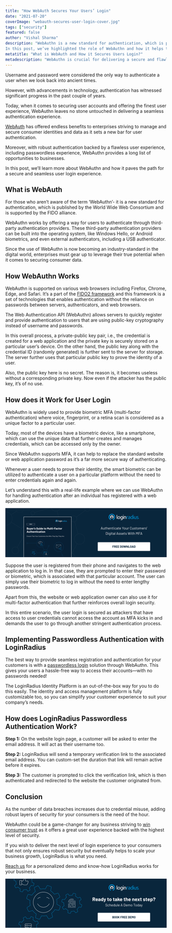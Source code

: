 ```yaml
---
title: "How WebAuth Secures Your Users’ Login"
date: "2021-07-20"
coverImage: "webauth-secures-user-login-cover.jpg"
tags: ["security"]
featured: false 
author: "Vishal Sharma"
description: "WebAuthn is a new standard for authentication, which is published by the World Wide Web Consortium and is supported by the FIDO alliance.
In this post, we’ve highlighted the role of WebAuthn and how it helps to create a secure login experience for consumers."
metatitle: "What is WebAuth and How it Secures Users Login?"
metadescription: "WebAuthn is crucial for delivering a secure and flawless login experience to consumers. Learn how it works seamlessly to deliver a rich and secure experience."
---
```


Username and password were considered the only way to authenticate a user when we look back into ancient times.

However, with advancements in technology, authentication has witnessed significant progress in the past couple of years.

Today, when it comes to securing user accounts and offering the finest user experience, WebAuthn leaves no stone untouched in delivering a seamless authentication experience.

[WebAuth](https://www.loginradius.com/blog/engineering/webauthn-authentication-application/) has offered endless benefits to enterprises striving to manage and secure consumer identities and data as it sets a new bar for user authentication.

Moreover, with robust authentication backed by a flawless user experience, including passwordless experience, WebAuthn provides a long list of opportunities to businesses.

In this post, we’ll learn more about WebAuthn and how it paves the path for a secure and seamless user login experience.


## What is WebAuth

For those who aren’t aware of the term ‘WebAuthn’- it is a new standard for authentication, which is published by the World Wide Web Consortium and is supported by the FIDO alliance.

WebAuthn works by offering a way for users to authenticate through third-party authentication providers. These third-party authentication providers can be built into the operating system, like Windows Hello, or Android biometrics, and even external authenticators, including a USB authenticator.

Since the use of WebAuthn is now becoming an industry-standard in the digital world, enterprises must gear up to leverage their true potential when it comes to securing consumer data.


## How WebAuthn Works

WebAuthn is supported on various web browsers including Firefox, Chrome, Edge, and Safari. It’s a part of the [FIDO2 framework](https://www.loginradius.com/resource/fido2-authentication-standard-datasheet) and this framework is a set of technologies that enables authentication without the reliance on passwords between servers, authenticators, and web browsers.

The Web Authentication API (WebAuthn) allows servers to quickly register and provide authentication to users that are using public-key cryptography instead of username and passwords.

In this overall process, a private-public key pair, i.e., the credential is created for a web application and the private key is securely stored on a particular user’s device. On the other hand, the public key along with the credential ID (randomly generated) is further sent to the server for storage. The server further uses that particular public key to prove the identity of a user.

Also, the public key here is no secret. The reason is, it becomes useless without a corresponding private key. Now even if the attacker has the public key, it’s of no use.


## How does it Work for User Login

WebAuthn is widely used to provide biometric MFA (multi-factor authentication) where voice, fingerprint, or a retina scan is considered as a unique factor to a particular user.

Today, most of the devices have a biometric device, like a smartphone, which can use the unique data that further creates and manages credentials, which can be accessed only by the owner.

Since WebAuthn supports MFA, it can help to replace the standard website or web application password as it’s a far more secure way of authenticating.

Whenever a user needs to prove their identity, the smart biometric can be utilized to authenticate a user on a particular platform without the need to enter credentials again and again.

Let’s understand this with a real-life example where we can use WebAuthn for handling authentication after an individual has registered with a web application.

[![mfa](mfa.png)](https://www.loginradius.com/resource/buyers-guide-to-multi-factor-authentication/)

Suppose the user is registered from their phone and navigates to the web application to log in. In that case, they are prompted to enter their password or biometric, which is associated with that particular account. The user can simply use their biometric to log in without the need to enter lengthy passwords.

Apart from this, the website or web application owner can also use it for multi-factor authentication that further reinforces overall login security.

In this entire scenario, the user login is secured as attackers that have access to user credentials cannot access the account as MFA kicks in and demands the user to go through another stringent authentication process.


## Implementing Passwordless Authentication with LoginRadius

The best way to provide seamless registration and authentication for your customers is with a [passwordless login](https://www.loginradius.com/blog/identity/passwordless-authentication-the-future-of-identity-and-security/) solution through WebAuthn. This gives your users a hassle-free way to access their accounts—with no passwords needed! 

The LoginRadius Identity Platform is an out-of-the-box way for you to do this easily. The identity and access management platform is fully customizable too, so you can simplify your customer experience to suit your company’s needs.


## How does LoginRadius Passwordless Authentication Work?

**Step 1:** On the website login page, a customer will be asked to enter the email address. It will act as their username too.

**Step 2:** LoginRadius will send a temporary verification link to the associated email address. You can custom-set the duration that link will remain active before it expires.

**Step 3:** The customer is prompted to click the verification link, which is then authenticated and redirected to the website the customer originated from.


## Conclusion

As the number of data breaches increases due to credential misuse, adding robust layers of security for your consumers is the need of the hour.

WebAuthn could be a game-changer for any business striving to [win consumer trust](https://www.loginradius.com/customer-security/) as it offers a great user experience backed with the highest level of security.

If you wish to deliver the next level of login experience to your consumers that not only ensures robust security but eventually helps to scale your business growth, LoginRadius is what you need.

[Reach us](https://www.loginradius.com/contact-sales/) for a personalized demo and know-how LoginRadius works for your business.


[![book-a-demo-loginradius](../../assets/book-a-demo-loginradius.png)](https://www.loginradius.com/book-a-demo/)